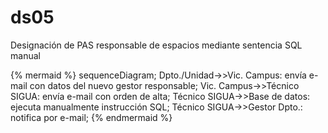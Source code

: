 # ds05

Designación de PAS responsable de espacios mediante sentencia SQL manual

{% mermaid %}
sequenceDiagram;
  Dpto./Unidad->>Vic. Campus: envía e-mail con datos del nuevo gestor responsable;
  Vic. Campus->>Técnico SIGUA: envía e-mail con orden de alta;
  Técnico SIGUA->>Base de datos: ejecuta manualmente instrucción SQL;
  Técnico SIGUA->>Gestor Dpto.: notifica por e-mail;
{% endmermaid %}